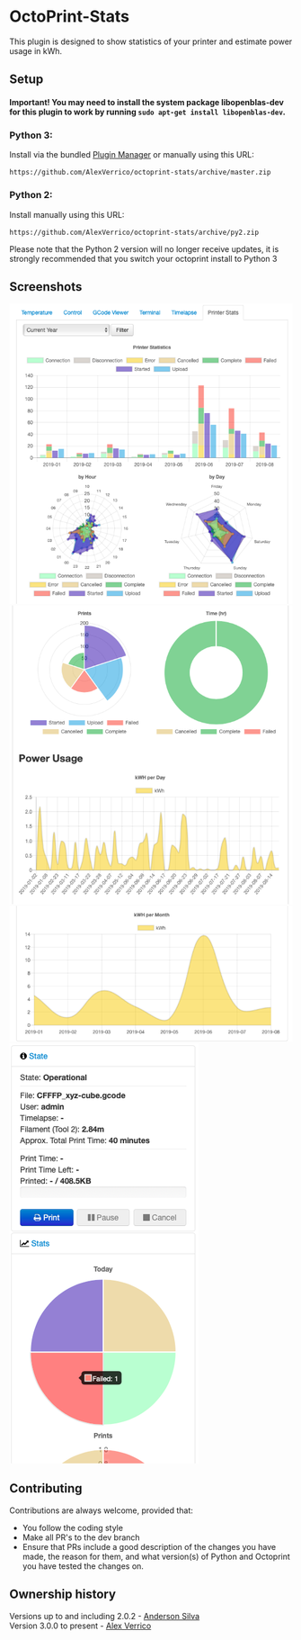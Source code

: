 # OctoPrint-Stats

This plugin is designed to show statistics of your printer and estimate power usage in kWh.

## Setup
#### Important! You may need to install the system package libopenblas-dev for this plugin to work by running `sudo apt-get install libopenblas-dev`.
### Python 3:
Install via the bundled [Plugin Manager](https://github.com/foosel/OctoPrint/wiki/Plugin:-Plugin-Manager)
or manually using this URL:

    https://github.com/AlexVerrico/octoprint-stats/archive/master.zip

### Python 2:
Install manually using this URL:
```
https://github.com/AlexVerrico/octoprint-stats/archive/py2.zip
```
Please note that the Python 2 version will no longer receive updates, it is strongly recommended that you switch your octoprint install to Python 3
## Screenshots

![Screenshot 1](https://github.com/AlexVerrico/octoprint-stats/raw/master/extras/img1.png)
![Screenshot 2](https://github.com/AlexVerrico/octoprint-stats/raw/master/extras/img2.png)
![Screenshot 3](https://github.com/AlexVerrico/octoprint-stats/raw/master/extras/img3.png)
![Screenshot 4](https://github.com/AlexVerrico/octoprint-stats/raw/master/extras/img4.png)

## Contributing
Contributions are always welcome, provided that:  
 - You follow the coding style
 - Make all PR's to the dev branch
 - Ensure that PRs include a good description of the changes you have made, the reason for them, and what version(s) of Python and Octoprint you have tested the changes on.

## Ownership history
Versions up to and including 2.0.2 - [Anderson Silva](https://github.com/amsbr)  
Version 3.0.0 to present - [Alex Verrico](https://github.com/AlexVerrico/)  
